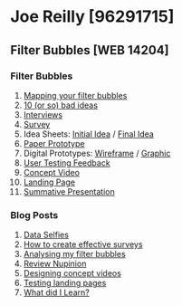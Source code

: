 # Joe Reilly [96291715]

## Filter Bubbles [WEB 14204]

### Filter Bubbles

1. [Mapping your filter bubbles](http://i.imgur.com/Os8c5Bo.jpg)  
2. [10 (or so) bad ideas](https://docs.google.com/document/d/1YtDomFzu3-FoK1fYUiyDT-8-KK24ufEY2XBDlrxeNc8/edit?usp=sharing)
3. [Interviews](https://docs.google.com/document/d/1uz8b3tZ9wCj1fh7tu6xOupbfOFoGrTCUYK8N4YtleiU/edit?usp=sharing)
4. [Survey](https://joe710.typeform.com/to/ODHETy)
5. Idea Sheets: [Initial Idea](http://i.imgur.com/79NgxLU.jpg) / [Final Idea](http://i.imgur.com/sr55VV1.jpg)
6. [Paper Prototype](http://i.imgur.com/LU2d8vb.jpg)
7. Digital Prototypes: [Wireframe](https://app.moqups.com/jreilly/HUb2MskDK7/view) / [Graphic](https://marvelapp.com/5i0d8f4/screen/28867833)
8. [User Testing Feedback](https://docs.google.com/document/d/1rdPtgbHPtQFFzkTRmubz_4nyM51YLgnF6X3FlOoKjEs/edit?usp=sharing)
9. [Concept Video](https://spark.adobe.com/video/uq1NJRVLlOvCK)
10. [Landing Page](https://newsburst.carrd.co/)
11. [Summative Presentation](https://docs.google.com/presentation/d/1s_ePzAC1oRCixJAzGRHY-P0iYeH_jpG85eaY7rqmLBw/edit?usp=sharing)

### Blog Posts

1. [Data Selfies](https://medium.com/@Joe_Reilly/data-selfies-82b91bfb6ad0)
2. [How to create effective surveys](https://medium.com/@Joe_Reilly/creating-effective-surveys-47eb639afa28)
3. [Analysing my filter bubbles](https://medium.com/@Joe_Reilly/filter-bubbles-vs-individual-choices-3cfbd8bbc276)
4. [Review Nupinion](https://medium.com/@Joe_Reilly/nupinion-com-ux-review-7c607062acb6)
5. [Designing concept videos](https://medium.com/@Joe_Reilly/crafting-a-concept-video-c1e981ef93c9)
6. [Testing landing pages](https://medium.com/@Joe_Reilly/creating-a-landing-page-ee779076b9de)
7. [What did I Learn?](https://medium.com/@Joe_Reilly/filter-bubbles-what-did-i-learn-2ccbbce7f1b9)
